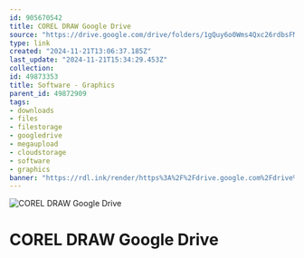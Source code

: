 ```yaml
---
id: 905670542
title: COREL DRAW Google Drive
source: "https://drive.google.com/drive/folders/1gQuy6o0Wms4Qxc26rdbsFM1IJIBpsaPA?usp=sharing"
type: link
created: "2024-11-21T13:06:37.185Z"
last_update: "2024-11-21T15:34:29.453Z"
collection:
id: 49873353
title: Software - Graphics
parent_id: 49872909
tags:
- downloads
- files
- filestorage
- googledrive
- megaupload
- cloudstorage
- software
- graphics
banner: "https://rdl.ink/render/https%3A%2F%2Fdrive.google.com%2Fdrive%2Ffolders%2F1gQuy6o0Wms4Qxc26rdbsFM1IJIBpsaPA%3Fusp%3Dsharing"
---
```


![COREL DRAW Google Drive](https://rdl.ink/render/https%3A%2F%2Fdrive.google.com%2Fdrive%2Ffolders%2F1gQuy6o0Wms4Qxc26rdbsFM1IJIBpsaPA%3Fusp%3Dsharing)

# COREL DRAW Google Drive

